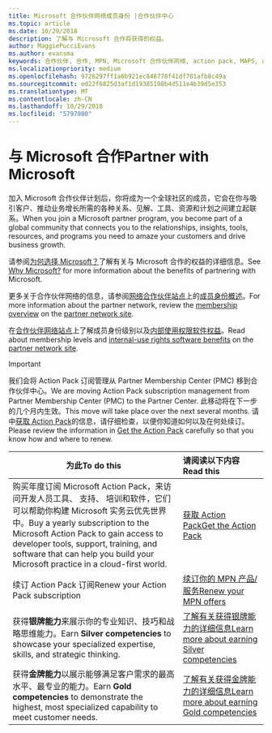 ```yaml
---
title: Microsoft 合作伙伴网络成员身份 |合作伙伴中心
ms.topic: article
ms.date: 10/29/2018
description: 了解与 Microsoft 合作将获得的权益。
author: MaggiePucciEvans
ms.author: evansma
keywords: 合作伙伴, 合作, MPN, Microsoft 合作伙伴网络, action pack, MAPS, action pack 订阅, 权益, MPN 权益, 成员身份, 银牌, 金牌, 能力
ms.localizationpriority: medium
ms.openlocfilehash: 9726297ff1a6b921ec848778f41df701afb8c49a
ms.sourcegitcommit: ed22f6825d3af1d19385198b4d511e4b39d5e353
ms.translationtype: MT
ms.contentlocale: zh-CN
ms.lasthandoff: 10/29/2018
ms.locfileid: "5797080"
---
```

# <a name="partner-with-microsoft"></a><span data-ttu-id="1ce36-104">与 Microsoft 合作</span><span class="sxs-lookup"><span data-stu-id="1ce36-104">Partner with Microsoft</span></span>

<span data-ttu-id="1ce36-105">加入 Microsoft 合作伙伴计划后，你将成为一个全球社区的成员，它会在你与吸引客户、推动业务增长所需的各种关系、见解、工具、资源和计划之间建立起联系。</span><span class="sxs-lookup"><span data-stu-id="1ce36-105">When you join a Microsoft partner program, you become part of a global community that connects you to the relationships, insights, tools, resources, and programs you need to amaze your customers and drive business growth.</span></span> 

<span data-ttu-id="1ce36-106">请参阅[为何选择 Microsoft？](https://partner.microsoft.com/business-opportunities/why-microsoft)了解有关与 Microsoft 合作的权益的详细信息。</span><span class="sxs-lookup"><span data-stu-id="1ce36-106">See [Why Microsoft?](https://partner.microsoft.com/business-opportunities/why-microsoft) for more information about the benefits of partnering with Microsoft.</span></span> 

<span data-ttu-id="1ce36-107">更多关于合作伙伴网络的信息，请参阅[网络合作伙伴站点](https://partner.microsoft.com)上的[成员身份概述](https://partner.microsoft.com/membership)。</span><span class="sxs-lookup"><span data-stu-id="1ce36-107">For more information about the partner network, review the [membership overview](https://partner.microsoft.com/membership) on the [partner network site](https://partner.microsoft.com).</span></span> 

<span data-ttu-id="1ce36-108">在[合作伙伴网络站点](https://partner.microsoft.com)上了解成员身份级别以及[内部使用权限软件权益](https://partner.microsoft.com/membership/internal-use-software)。</span><span class="sxs-lookup"><span data-stu-id="1ce36-108">Read about membership levels and [internal-use rights software benefits](https://partner.microsoft.com/membership/internal-use-software) on the [partner network site](https://partner.microsoft.com).</span></span> 

>[!IMPORTANT]
><span data-ttu-id="1ce36-109">我们会将 Action Pack 订阅管理从 Partner Membership Center (PMC) 移到合作伙伴中心。</span><span class="sxs-lookup"><span data-stu-id="1ce36-109">We are moving Action Pack subscription management from Partner Membership Center (PMC) to the Partner Center.</span></span> <span data-ttu-id="1ce36-110">此移动将在下一步的几个月内生效。</span><span class="sxs-lookup"><span data-stu-id="1ce36-110">This move will take place over the next several months.</span></span> <span data-ttu-id="1ce36-111">请中[获取 Action Pack](mpn-get-action-pack.md)的信息，请仔细检查，以便你知道如何以及在何处续订。</span><span class="sxs-lookup"><span data-stu-id="1ce36-111">Please review the information in [Get the Action Pack](mpn-get-action-pack.md) carefully so that you know how and where to renew.</span></span>  

|**<span data-ttu-id="1ce36-112">为此</span><span class="sxs-lookup"><span data-stu-id="1ce36-112">To do this</span></span>**   |**<span data-ttu-id="1ce36-113">请阅读以下内容</span><span class="sxs-lookup"><span data-stu-id="1ce36-113">Read this</span></span>**   |
|-----------------|:---------------------------|
|<span data-ttu-id="1ce36-114">购买年度订阅 Microsoft Action Pack，来访问开发人员工具、 支持、 培训和软件，它们可以帮助你构建 Microsoft 实务云优先世界中。</span><span class="sxs-lookup"><span data-stu-id="1ce36-114">Buy a yearly subscription to the Microsoft Action Pack to gain access to developer tools, support, training, and software that can help you build your Microsoft practice in a cloud-first world.</span></span> | [<span data-ttu-id="1ce36-115">获取 Action Pack</span><span class="sxs-lookup"><span data-stu-id="1ce36-115">Get the Action Pack</span></span>](mpn-get-action-pack.md)|
|<span data-ttu-id="1ce36-116">续订 Action Pack 订阅</span><span class="sxs-lookup"><span data-stu-id="1ce36-116">Renew your Action Pack subscription</span></span>   |[<span data-ttu-id="1ce36-117">续订你的 MPN 产品/服务</span><span class="sxs-lookup"><span data-stu-id="1ce36-117">Renew your MPN offers</span></span>](renew-mpn-offers.md)|
|<span data-ttu-id="1ce36-118">获得**银牌能力**来展示你的专业知识、技巧和战略思维能力。</span><span class="sxs-lookup"><span data-stu-id="1ce36-118">Earn **Silver competencies** to showcase your specialized expertise, skills, and strategic thinking.</span></span>|[<span data-ttu-id="1ce36-119">了解有关获得银牌能力的详细信息</span><span class="sxs-lookup"><span data-stu-id="1ce36-119">Learn more about earning Silver competencies</span></span>](https://partner.microsoft.com/membership/competencies)|
|<span data-ttu-id="1ce36-120">获得**金牌能力**以展示能够满足客户需求的最高水平、最专业的能力。</span><span class="sxs-lookup"><span data-stu-id="1ce36-120">Earn **Gold competencies** to demonstrate the highest, most specialized capability to meet customer needs.</span></span> |[<span data-ttu-id="1ce36-121">了解有关获得金牌能力的详细信息</span><span class="sxs-lookup"><span data-stu-id="1ce36-121">Learn more about earning Gold competencies</span></span>](https://partner.microsoft.com/membership/competencies)|




